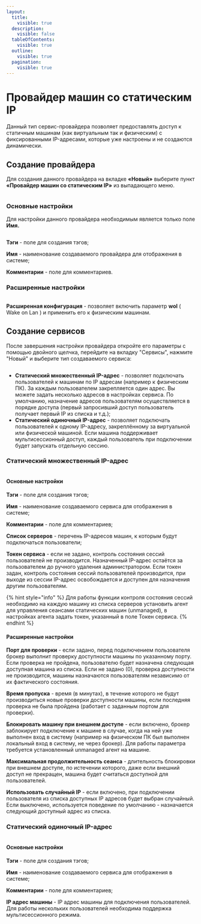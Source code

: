 ```yaml
---
layout:
  title:
    visible: true
  description:
    visible: false
  tableOfContents:
    visible: true
  outline:
    visible: true
  pagination:
    visible: true
---
```


# Провайдер машин со статическим IP

Данный тип сервис-провайдера позволяет предоставлять доступ к статичным машинам (как виртуальным так и физическим) с фиксированными IP-адресами, которые уже настроены и не создаются динамически.

## Создание провайдера <a href="#provider" id="provider"></a>

Для создания данного провайдера на вкладке **«Новый»** выберите пункт **«Провайдер машин со статическим IP»** из выпадающего меню.

<figure><img src="../../../.gitbook/assets/statIP (1).png" alt=""><figcaption></figcaption></figure>

### **Основные настройки** <a href="#main" id="main"></a>

&#x20;Для настройки данного провайдера необходимым является только поле **Имя.**

<figure><img src="../../../.gitbook/assets/image (10) (1).png" alt=""><figcaption></figcaption></figure>

**Тэги** - поле для создания тэгов;

**Имя** - наименование создаваемого провайдера для отображения в системе;

**Комментарии** - поле для комментариев.

### Расширенные настройки <a href="#advanced" id="advanced"></a>

<figure><img src="../../../.gitbook/assets/image (113).png" alt=""><figcaption></figcaption></figure>

**Расширенная конфигурация** - позволяет включить параметр **wol** ( Wake on Lan ) и применить его к физическим машинам.

## Создание сервисов <a href="#services" id="services"></a>

После завершения настройки провайдера откройте его параметры с помощью двойного щелчка, перейдите на вкладку "Сервисы", нажмите "Новый" и выберите тип создаваемого сервиса:

<figure><img src="../../../.gitbook/assets/image (111).png" alt=""><figcaption></figcaption></figure>

* **Статический множественный IP-адрес** - позволяет подключать пользователей к машинам по IP адресам (например к физическим ПК). За каждым пользователем закрепляется один адрес. Вы можете задать несколько адресов в настройках сервиса. По умолчанию, назначение адресов пользователям осуществляется в порядке доступа (первый запросивший доступ пользователь получает первый IP из списка и т.д.);
* **Статический одиночный IP-адрес** - позволяет подключать пользователей к одному IP-адресу, закреплённому за виртуальной или физической машиной. Если машина поддерживает мультисессионный доступ, каждый пользователь при подключении будет запускать отдельную сессию.

### Статический множественный IP-адрес <a href="#multiple-ip" id="multiple-ip"></a>

<figure><img src="../../../.gitbook/assets/image (115).png" alt=""><figcaption></figcaption></figure>

#### Основные настройки <a href="#multiple-main" id="multiple-main"></a>

**Тэги** - поле для создания тэгов;

**Имя** - наименование создаваемого сервиса для отображения в системе;

**Комментарии** - поле для комментариев;

**Список серверов** - перечень IP-адресов машин, к которым будут подключаться пользователи;

**Токен сервиса** - если не задано, контроль состояния сессий пользователей не производится. Назначенный IP-адрес остаётся за пользователем до ручного удаления администратором. Если токен задан, контроль состояния сессий пользователей производится, при выходе из сессии IP-адрес освобождается и доступен для назначения другим пользователям.

{% hint style="info" %}
Для работы функции контроля состояния сессий необходимо на каждую машину из списка серверов установить агент для управления сеансами статических машин (unmanaged), в настройках агента задать токен, указанный в поле Токен сервиса.
{% endhint %}

#### Расширенные настройки <a href="#multiple-advanced" id="multiple-advanced"></a>

**Порт для проверки** - если задано, перед подключением пользователя брокер выполнит проверку доступности машины по указанному порту. Если проверка не пройдена, пользователю будет назначена следующая доступная машина из списка. Если не задано (0), проверка доступности не производится, машины назначаются пользователям независимо от их фактического состояния.

**Время пропуска** - время (в минутах), в течение которого не будут производиться новые проверки доступности машины, если последняя проверка не была пройдена (работает с заданным портом для проверки).

**Блокировать машину при внешнем доступе** - если включено, брокер заблокирует подключение к машине в случае, когда на ней уже выполнен вход в систему (например на физическом ПК был выполнен локальный вход в систему, не через брокер). Для работы параметра требуется установленный unmanaged агент на машине.

**Максимальная продолжительность сеанса** - длительность блокировки при внешнем доступе, по истечении которого, даже если внешний доступ не прекращен, машина будет считаться доступной для пользователей.

**Использовать случайный IP** - если включено, при подключении пользователя из списка доступных IP адресов будет выбран случайный. Если выключено, используется поведение по умолчанию - назначается следующий доступный адрес из списка.

### Статический одиночный IP-адрес <a href="#single-ip" id="single-ip"></a>

<figure><img src="../../../.gitbook/assets/image (112).png" alt=""><figcaption></figcaption></figure>

#### Основные настройки <a href="#single-main" id="single-main"></a>

**Тэги** - поле для создания тэгов;

**Имя** - наименование создаваемого сервиса для отображения в системе;

**Комментарии** - поле для комментариев;

**IP адрес машины** - IP адрес машины для подключения пользователей. Для работы нескольких пользователей необходима поддержка мультисессионного режима.
